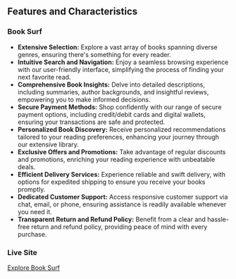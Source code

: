 ## Features and Characteristics

### Book Surf

- **Extensive Selection:** Explore a vast array of books spanning diverse genres, ensuring there's something for every reader.
- **Intuitive Search and Navigation:** Enjoy a seamless browsing experience with our user-friendly interface, simplifying the process of finding your next favorite read.
- **Comprehensive Book Insights:** Delve into detailed descriptions, including summaries, author backgrounds, and insightful reviews, empowering you to make informed decisions.
- **Secure Payment Methods:** Shop confidently with our range of secure payment options, including credit/debit cards and digital wallets, ensuring your transactions are safe and protected.
- **Personalized Book Discovery:** Receive personalized recommendations tailored to your reading preferences, enhancing your journey through our extensive library.
- **Exclusive Offers and Promotions:** Take advantage of regular discounts and promotions, enriching your reading experience with unbeatable deals.
- **Efficient Delivery Services:** Experience reliable and swift delivery, with options for expedited shipping to ensure you receive your books promptly.
- **Dedicated Customer Support:** Access responsive customer support via chat, email, or phone, ensuring assistance is readily available whenever you need it.
- **Transparent Return and Refund Policy:** Benefit from a clear and hassle-free return and refund policy, providing peace of mind with every purchase.

### Live Site

[Explore Book Surf](https://66054562105ccb0984a1c2c3--fastidious-muffin-45ddcf.netlify.app/)

